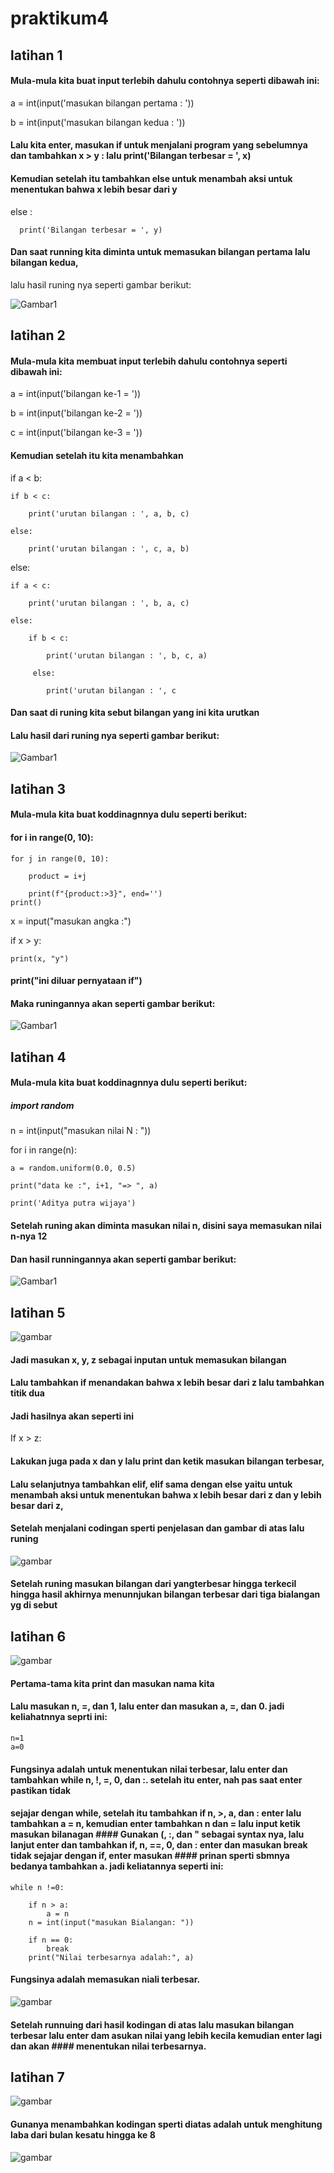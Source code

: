 # praktikum4
## latihan 1

#### Mula-mula kita buat input terlebih dahulu contohnya seperti dibawah ini:

a = int(input('masukan bilangan pertama : '))

b = int(input('masukan bilangan kedua : '))

#### Lalu kita enter, masukan if untuk menjalani program yang sebelumnya dan tambahkan x > y : lalu print('Bilangan terbesar = ', x)
#### Kemudian setelah itu tambahkan else untuk menambah aksi untuk menentukan bahwa x lebih besar dari y 

 else :
 
      print('Bilangan terbesar = ', y)
      
#### Dan saat running kita diminta untuk memasukan bilangan pertama lalu bilangan kedua,      
lalu hasil runing nya seperti gambar berikut:

![Gambar1](Gambar/dit11.png)


## latihan 2

#### Mula-mula kita membuat input terlebih dahulu contohnya seperti dibawah ini:

a = int(input('bilangan ke-1 = '))

b = int(input('bilangan ke-2 = '))

c = int(input('bilangan ke-3 = '))

#### Kemudian setelah itu kita menambahkan

if a < b:

    if b < c:
    
        print('urutan bilangan : ', a, b, c)
        
    else:
    
        print('urutan bilangan : ', c, a, b)
        
else:

    if a < c:
    
        print('urutan bilangan : ', b, a, c)
        
    else:
    
        if b < c:
        
            print('urutan bilangan : ', b, c, a)
            
         else:
         
            print('urutan bilangan : ', c
            
#### Dan saat di runing kita sebut bilangan yang ini kita urutkan 
#### Lalu hasil dari runing nya seperti gambar berikut:

![Gambar1](Gambar/dit2.png)


## latihan 3

#### Mula-mula kita buat koddinagnnya dulu seperti berikut:

#### for i in range(0, 10):

    for j in range(0, 10):
    
        product = i+j
        
        print(f"{product:>3}", end='')
    print()

x = input("masukan angka :")

if x > y:

    print(x, "y")
    
#### print("ini diluar pernyataan if")

#### Maka runingannya akan seperti gambar berikut:

![Gambar1](Gambar/dit3.png)


## latihan 4

#### Mula-mula kita buat koddinagnnya dulu seperti berikut:

##### import random

n = int(input("masukan nilai N : "))

for i in range(n):

    a = random.uniform(0.0, 0.5)
    
    print("data ke :", i+1, "=> ", a)
    
    print('Aditya putra wijaya')
    
#### Setelah runing akan diminta masukan nilai n, disini saya memasukan nilai n-nya 12
#### Dan hasil runningannya akan seperti gambar berikut:

![Gambar1](Gambar/dit4.png)


## latihan 5

![gambar](gambarlab4/rid5.png)

#### Jadi masukan x, y, z sebagai inputan untuk memasukan bilangan
#### Lalu tambahkan if menandakan bahwa x lebih besar dari z lalu tambahkan titik dua 
#### Jadi hasilnya akan seperti ini
If  x > z:
#### Lakukan juga pada x dan y lalu print dan ketik masukan bilangan terbesar,
#### Lalu selanjutnya tambahkan elif, elif sama dengan else yaitu untuk menambah aksi untuk menentukan bahwa x lebih besar dari z dan y lebih besar dari z,
#### Setelah menjalani codingan sperti penjelasan dan gambar di atas lalu runing

![gambar](gambarlab4/rid6.png)

#### Setelah runing masukan bilangan dari yangterbesar hingga terkecil hingga hasil akhirnya menunnjukan bilangan terbesar dari tiga bialangan yg di sebut

## latihan 6

![gambar](gambarlab4/rid7.png)

#### Pertama-tama kita print dan masukan nama kita 
#### Lalu masukan n, =, dan 1, lalu enter dan masukan a, =, dan 0. jadi keliahatnnya seprti ini:
```
n=1
a=0
```
#### Fungsinya adalah untuk menentukan nilai terbesar, lalu enter dan tambahkan while n, !, =, 0, dan :. setelah itu enter, nah pas saat enter pastikan tidak
#### sejajar dengan while, setelah itu tambahkan if n, >, a, dan : enter lalu tambahkan a = n, kemudian enter tambahkan n dan = lalu input ketik masukan bilanagan #### Gunakan (, :, dan " sebagai syntax nya, lalu lanjut enter dan tambahkan if, n, ==, 0, dan : enter dan masukan break tidak sejajar dengan if, enter masukan  #### prinan sperti sbmnya bedanya tambahkan a. jadi keliatannya seperti ini:
```
while n !=0:

    if n > a:
        a = n
    n = int(input("masukan Bialangan: "))
    
    if n == 0:
        break
    print("Nilai terbesarnya adalah:", a)
```
#### Fungsinya adalah memasukan niali terbesar.

![gambar](gambarlab4/rid8.png)

#### Setelah runnuing dari hasil kodingan di atas lalu masukan bilangan terbesar lalu enter dam asukan nilai yang lebih kecila kemudian enter lagi dan akan      #### menentukan nilai terbesarnya.

## latihan 7

![gambar](gambarlab4/rid9.png)

#### Gunanya menambahkan kodingan sperti diatas adalah untuk menghitung laba dari bulan kesatu hingga ke 8

![gambar](gambarlab4/rid10.png)
